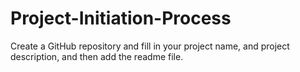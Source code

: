 # Project-Initiation-Process
Create a GitHub repository and fill in your project name, and project description, and then add the readme file.
